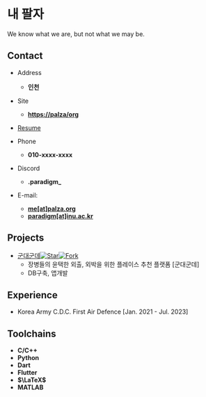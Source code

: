 # 내 팔자

We know what we are, but not what we may be.

<!-- .slide -->

## Contact

- Address
  - **인천**
- Site
  - **<https://palza/org>**
- [Resume](https://palza/org)

- Phone
  - **010-xxxx-xxxx**
- Discord
  - **.paradigm_**
- E-mail:
  - **[me[at]palza.org](mailto:me@palza.org)**
  - **[paradigm[at]inu.ac.kr](mailto:paradigm@inu.ac.kr)**

<!-- .slide -->

## Projects

<!-- .slide vertical=true -->

- [군대군데](https://github.com/osamhack2022/WEB_APP_Goondae-goonde_Open-mind)[![Star](https://img.shields.io/github/stars/osamhack2022/WEB_APP_Goondae-goonde_Open-mind)](https://github.com/osamhack2022/WEB_APP_Goondae-goonde_Open-mind)[![Fork](https://img.shields.io/github/forks/osamhack2022/WEB_APP_Goondae-goonde_Open-mind)](https://github.com/osamhack2022/WEB_APP_Goondae-goonde_Open-mind/fork)
  - 장병들의 윤택한 외출, 외박을 위한 플레이스 추천 플랫폼 [군대군데]
  - DB구축, 앱개발

<!-- .slide -->

## Experience

- Korea Army C.D.C. First Air Defence [Jan. 2021 - Jul. 2023]

<!-- .slide -->



## Toolchains

<!-- .slide vertical=true -->

- **C/C++**
- **Python**
- **Dart**
- **Flutter**
- **$\LaTeX$**
- **MATLAB**
